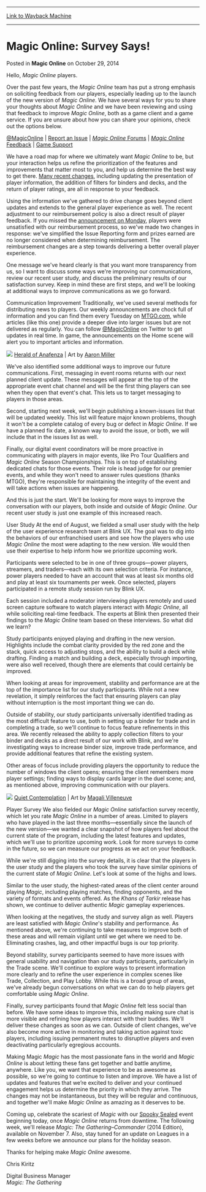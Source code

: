 
---
[Link to Wayback Machine](https://web.archive.org/web/20201112040606/https://magic.wizards.com/en/MTGO/articles/archive/blink-user-study-highlights-2014-10-29)

[_metadata_:description]:- "Hello, Magic Online players. Over the past few years, the Magic Online team has put a strong emphasis on soliciting feedback from our players, especially leading up to the launch of the new version of Magic Online. We have several ways for you to share your thoughts about Magic Online and we have been reviewing and using that feedback to improve Magic Online, both as a game client and a game service. If you are unsure about how you can share your opinions, check out the options below."
[_metadata_:generator]:- "Drupal 7 (http://drupal.org)"
[_metadata_:node]:- "292471"
[_metadata_:publish_date]:- "2014-10-29"
[_metadata_:source]:- "div-main-content"
[_metadata_:title]:- "Magic Online: Survey Says!"
[_metadata_:wayback_capture_timestamp]:- "2020-11-12 04:06:06"
[_metadata_:wayback_raw_url]:- "https://web.archive.org/web/20201112040606id_/https://magic.wizards.com/en/MTGO/articles/archive/blink-user-study-highlights-2014-10-29"
[_metadata_:wayback_url]:- "https://magic.wizards.com/en/MTGO/articles/archive/blink-user-study-highlights-2014-10-29"
---


Magic Online: Survey Says!
==========================



 Posted in **Magic Online**
 on October 29, 2014 










Hello, *Magic Online* players.


Over the past few years, the *Magic Online* team has put a strong emphasis on soliciting feedback from our players, especially leading up to the launch of the new version of *Magic Online*. We have several ways for you to share your thoughts about *Magic Online* and we have been reviewing and using that feedback to improve *Magic Online*, both as a game client and a game service. If you are unsure about how you can share your opinions, check out the options below.


[@MagicOnline](https://twitter.com/MagicOnline) | [Report an Issue](http://wizards.custhelp.com/app/answers/detail/a_id/668/~/magic-online%3A-reimbursement-requests-and-bug-reporting) | [*Magic Online* Forums](http://community.wizards.com/forums/102401) | [*Magic Online* Feedback](mailto:MagicOnlineFeedback@wizards.com) | [Game Support](https://company.wizards.com/contact-us)


We have a road map for where we ultimately want *Magic Online* to be, but your interaction helps us refine the prioritization of the features and improvements that matter most to you, and help us determine the best way to get there. [Many recent changes](http://magic.wizards.com/en/MTGO/articles/archive/magic-online-update-delve-deeper-2014-10-06), including updating the presentation of player information, the addition of filters for binders and decks, and the return of player ratings, are all in response to your feedback.


Using the information we've gathered to drive change goes beyond client updates and extends to the general player experience as well. The recent adjustment to our reimbursement policy is also a direct result of player feedback. If you missed the [announcement on Monday](http://magic.wizards.com/en/MTGO/articles/archive/reimbursement-policy-update-2014-10-27), players were unsatisfied with our reimbursement process, so we've made two changes in response: we've simplified the Issue Reporting form and prizes earned are no longer considered when determining reimbursement. The reimbursement changes are a step towards delivering a better overall player experience.


One message we've heard clearly is that you want more transparency from us, so I want to discuss some ways we're improving our communications, review our recent user study, and discuss the preliminary results of our satisfaction survey. Keep in mind these are first steps, and we'll be looking at additional ways to improve communications as we go forward.


Communication Improvement
Traditionally, we've used several methods for distributing news to players. Our weekly announcements are chock full of information and you can find them every Tuesday on [MTGO.com](http://magic.wizards.com/en/magic-online), while articles (like this one) provide a deeper dive into larger issues but are not delivered as regularly. You can follow [@MagicOnline](https://twitter.com/MagicOnline) on Twitter to get updates in real time. In game, the announcements on the Home scene will alert you to important articles and information.


![](http://www.wizards.com/mtg/images/digital/magiconline/MTGO_Communication_Improvement.jpg)
[Herald of Anafenza](http://gatherer.wizards.com/Pages/Card/Details.aspx?name=Herald+of+Anafenza) | Art by [Aaron Miller](http://gatherer.wizards.com/Pages/Search/Default.aspx?action=advanced&artist=+%5B%22Aaron%20Miller%22%5D)


We've also identified some additional ways to improve our future communications. First, messaging in event rooms returns with our next planned client update. These messages will appear at the top of the appropriate event chat channel and will be the first thing players can see when they open that event's chat. This lets us to target messaging to players in those areas.


Second, starting next week, we'll begin publishing a known-issues list that will be updated weekly. This list will feature major known problems, though it won't be a complete catalog of every bug or defect in *Magic Online*. If we have a planned fix date, a known way to avoid the issue, or both, we will include that in the issues list as well.


Finally, our digital event coordinators will be more proactive in communicating with players in major events, like Pro Tour Qualifiers and *Magic Online* Season Championships. This is on top of establishing dedicated chats for those events. Their role is head judge for our premier events, and while they won't need to answer rules questions (thanks MTGO), they're responsible for maintaining the integrity of the event and will take actions when issues are happening.


And this is just the start. We'll be looking for more ways to improve the conversation with our players, both inside and outside of *Magic Online*. Our recent user study is just one example of this increased reach.


User Study
At the end of August, we fielded a small user study with the help of the user experience research team at Blink UX. The goal was to dig into the behaviors of our enfranchised users and see how the players who use *Magic Online* the most were adapting to the new version. We would then use their expertise to help inform how we prioritize upcoming work.


Participants were selected to be in one of three groups—power players, streamers, and traders—each with its own selection criteria. For instance, power players needed to have an account that was at least six months old and play at least six tournaments per week. Once selected, players participated in a remote study session run by Blink UX.


Each session included a moderator interviewing players remotely and used screen capture software to watch players interact with *Magic Online*, all while soliciting real-time feedback. The experts at Blink then presented their findings to the *Magic Online* team based on these interviews. So what did we learn?


Study participants enjoyed playing and drafting in the new version. Highlights include the combat clarity provided by the red zone and the stack, quick access to adjusting stops, and the ability to build a deck while drafting. Finding a match and building a deck, especially through importing, were also well received, though there are elements that could certainly be improved.


When looking at areas for improvement, stability and performance are at the top of the importance list for our study participants. While not a new revelation, it simply reinforces the fact that ensuring players can play without interruption is the most important thing we can do.


Outside of stability, our study participants universally identified trading as the most difficult feature to use, both in setting up a binder for trade and in completing a trade, so we'll continue to focus feature refinements in this area. We recently released the ability to apply collection filters to your binder and decks as a direct result of our work with Blink, and we're investigating ways to increase binder size, improve trade performance, and provide additional features that refine the existing system.


Other areas of focus include providing players the opportunity to reduce the number of windows the client opens; ensuring the client remembers more player settings; finding ways to display cards larger in the duel scene; and, as mentioned above, improving communication with our players.


![](http://www.wizards.com/mtg/images/digital/magiconline/MTGO_quiet_contemplation.jpg)
[Quiet Contemplation](http://gatherer.wizards.com/Pages/Card/Details.aspx?name=Quiet+Contemplation) | Art by [Magali Villeneuve](http://gatherer.wizards.com/Pages/Search/Default.aspx?action=advanced&artist=+%5B%22Magali%20Villeneuve%22%5D)


Player Survey
We also fielded our *Magic Online* satisfaction survey recently, which let you rate *Magic Online* in a number of areas. Limited to players who have played in the last three months—essentially since the launch of the new version—we wanted a clear snapshot of how players feel about the current state of the program, including the latest features and updates, which we'll use to prioritize upcoming work. Look for more surveys to come in the future, so we can measure our progress as we act on your feedback.


While we're still digging into the survey details, it is clear that the players in the user study and the players who took the survey have similar opinions of the current state of *Magic Online*. Let's look at some of the highs and lows.


Similar to the user study, the highest-rated areas of the client center around playing *Magic*, including playing matches, finding opponents, and the variety of formats and events offered. As the *Khans of Tarkir* release has shown, we continue to deliver authentic *Magic* gameplay experiences.


When looking at the negatives, the study and survey align as well. Players are least satisfied with *Magic Online*'s stability and performance. As mentioned above, we're continuing to take measures to improve both of these areas and will remain vigilant until we get where we need to be. Eliminating crashes, lag, and other impactful bugs is our top priority.


Beyond stability, survey participants seemed to have more issues with general usability and navigation than our study participants, particularly in the Trade scene. We'll continue to explore ways to present information more clearly and to refine the user experience in complex scenes like Trade, Collection, and Play Lobby. While this is a broad group of areas, we've already begun conversations on what we can do to help players get comfortable using *Magic Online*.


Finally, survey participants found that *Magic Online* felt less social than before. We have some ideas to improve this, including making sure chat is more visible and refining how players interact with their buddies. We'll deliver these changes as soon as we can. Outside of client changes, we've also become more active in monitoring and taking action against toxic players, including issuing permanent mutes to disruptive players and even deactivating particularly egregious accounts.


Making Magic
*Magic* has the most passionate fans in the world and *Magic Online* is about letting these fans get together and battle anytime, anywhere. Like you, we want that experience to be as awesome as possible, so we're going to continue to listen and improve. We have a list of updates and features that we’re excited to deliver and your continued engagement helps us determine the priority in which they arrive. The changes may not be instantaneous, but they will be regular and continuous, and together we'll make *Magic Online* as amazing as it deserves to be.


Coming up, celebrate the scariest of *Magic* with our [Spooky Sealed](http://magic.wizards.com/en/MTGO/articles/archive/magic-online-spooky-sealed-2014-10-20) event beginning today, once *Magic Online* returns from downtime. The following week, we'll release *Magic: The Gathering–Commander* (2014 Edition), available on November 7. Also, stay tuned for an update on Leagues in a few weeks before we announce our plans for the holiday season.


Thanks for helping make *Magic Online* awesome.


Chris Kiritz  

Digital Business Manager  
*Magic: The Gathering*







